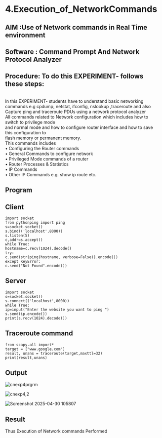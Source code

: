 # 4.Execution_of_NetworkCommands
## AIM :Use of Network commands in Real Time environment
## Software : Command Prompt And Network Protocol Analyzer
## Procedure: To do this EXPERIMENT- follows these steps:
<BR>
In this EXPERIMENT- students have to understand basic networking commands e.g cpdump, netstat, ifconfig, nslookup ,traceroute and also Capture ping and traceroute PDUs using a network protocol analyzer 
<BR>
All commands related to Network configuration which includes how to switch to privilege mode
<BR>
and normal mode and how to configure router interface and how to save this configuration to
<BR>
flash memory or permanent memory.
<BR>
This commands includes
<BR>
• Configuring the Router commands
<BR>
• General Commands to configure network
<BR>
• Privileged Mode commands of a router 
<BR>
• Router Processes & Statistics
<BR>
• IP Commands
<BR>
• Other IP Commands e.g. show ip route etc.
<BR>

## Program
## Client
~~~
import socket
from pythonping import ping
s=socket.socket()
s.bind(('localhost',8000))
s.listen(5)
c,addr=s.accept()
while True:
hostname=c.recv(1024).decode()
try:
c.send(str(ping(hostname, verbose=False)).encode())
except KeyError:
c.send("Not Found".encode())
~~~
## Server

~~~
import socket
s=socket.socket()
s.connect(('localhost',8000))
while True:
ip=input("Enter the website you want to ping ")
s.send(ip.encode())
print(s.recv(1024).decode())
~~~
## Traceroute command
~~~
from scapy.all import*
target = ["www.google.com"]
result, unans = traceroute(target,maxttl=32)
print(result,unans)
~~~
## Output

![cnexp4prgrm](https://github.com/user-attachments/assets/741b7449-2445-4bd8-9ac8-b7dabf57b3a5)


![cnexp4,2](https://github.com/user-attachments/assets/92b7b9e3-ce94-4c9d-8894-5f2c984b9bbc)

![Screenshot 2025-04-30 105807](https://github.com/user-attachments/assets/ad11a881-9c91-4af3-8424-6b1026bfdffa)

## Result
Thus Execution of Network commands Performed 
